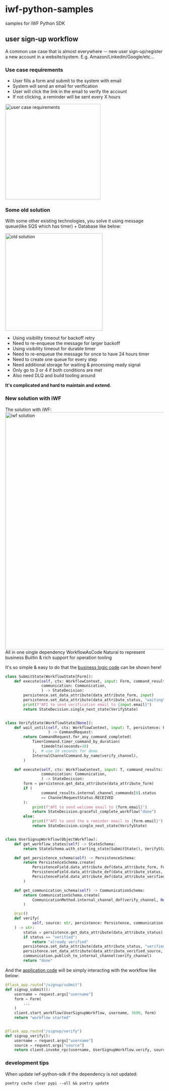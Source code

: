 # iwf-python-samples

samples for iWF Python SDK

## user sign-up workflow

A common use case that is almost everywhere -- new user sign-up/register a new account in a website/system.
E.g. Amazon/Linkedin/Google/etc...

### Use case requirements

* User fills a form and submit to the system with email
* System will send an email for verification
* User will click the link in the email to verify the account
* If not clicking, a reminder will be sent every X hours

<img width="303" alt="user case requirements" src="https://github.com/indeedeng/iwf-python-sdk/assets/4523955/356a4284-b816-42d3-9e44-b371a91834e4">

### Some old solution

With some other existing technologies, you solve it using message queue(like SQS which has timer) + Database like below:

<img width="309" alt="old solution" src="https://github.com/indeedeng/iwf-python-sdk/assets/4523955/49ef8846-9589-4a28-91bd-c575daf37dcf">

* Using visibility timeout for backoff retry
* Need to re-enqueue the message for larger backoff
* Using visibility timeout for durable timer
* Need to re-enqueue the message for once to have 24 hours timer
* Need to create one queue for every step
* Need additional storage for waiting & processing ready signal
* Only go to 3 or 4 if both conditions are met
* Also need DLQ and build tooling around

**It's complicated and hard to maintain and extend.**

### New solution with iWF

The solution with iWF:
<img width="752" alt="iwf solution" src="https://github.com/indeedeng/iwf-python-sdk/assets/4523955/4cec7742-a965-4a2d-868b-693ffba372fa">
All in one single dependency
WorkflowAsCode
Natural to represent business
Builtin & rich support for operation tooling

It's so simple & easy to do that the [business logic code](./signup/signup_workflow.py) can be shown here!

```python
class SubmitState(WorkflowState[Form]):
    def execute(self, ctx: WorkflowContext, input: Form, command_results: CommandResults, persistence: Persistence,
                communication: Communication,
                ) -> StateDecision:
        persistence.set_data_attribute(data_attribute_form, input)
        persistence.set_data_attribute(data_attribute_status, "waiting")
        print(f"API to send verification email to {input.email}")
        return StateDecision.single_next_state(VerifyState)


class VerifyState(WorkflowState[None]):
    def wait_until(self, ctx: WorkflowContext, input: T, persistence: Persistence, communication: Communication,
                   ) -> CommandRequest:
        return CommandRequest.for_any_command_completed(
            TimerCommand.timer_command_by_duration(
                timedelta(seconds=10)
            ),  # use 10 seconds for demo
            InternalChannelCommand.by_name(verify_channel),
        )

    def execute(self, ctx: WorkflowContext, input: T, command_results: CommandResults, persistence: Persistence,
                communication: Communication,
                ) -> StateDecision:
        form = persistence.get_data_attribute(data_attribute_form)
        if (
                command_results.internal_channel_commands[0].status
                == ChannelRequestStatus.RECEIVED
        ):
            print(f"API to send welcome email to {form.email}")
            return StateDecision.graceful_complete_workflow("done")
        else:
            print(f"API to send the a reminder email to {form.email}")
            return StateDecision.single_next_state(VerifyState)


class UserSignupWorkflow(ObjectWorkflow):
    def get_workflow_states(self) -> StateSchema:
        return StateSchema.with_starting_state(SubmitState(), VerifyState())

    def get_persistence_schema(self) -> PersistenceSchema:
        return PersistenceSchema.create(
            PersistenceField.data_attribute_def(data_attribute_form, Form),
            PersistenceField.data_attribute_def(data_attribute_status, str),
            PersistenceField.data_attribute_def(data_attribute_verified_source, str),
        )

    def get_communication_schema(self) -> CommunicationSchema:
        return CommunicationSchema.create(
            CommunicationMethod.internal_channel_def(verify_channel, None)
        )

    @rpc()
    def verify(
            self, source: str, persistence: Persistence, communication: Communication
    ) -> str:
        status = persistence.get_data_attribute(data_attribute_status)
        if status == "verified":
            return "already verified"
        persistence.set_data_attribute(data_attribute_status, "verified")
        persistence.set_data_attribute(data_attribute_verified_source, source)
        communication.publish_to_internal_channel(verify_channel)
        return "done"
```

And the [application code](signup/main.py) will be simply interacting with the workflow like below:

```python
@flask_app.route("/signup/submit")
def signup_submit():
    username = request.args["username"]
    form = Form(
        ...
    )
    client.start_workflow(UserSignupWorkflow, username, 3600, form)
    return "workflow started"


@flask_app.route("/signup/verify")
def signup_verify():
    username = request.args["username"]
    source = request.args["source"]
    return client.invoke_rpc(username, UserSignupWorkflow.verify, source)
```

### development tips

When update iwf-python-sdk if the dependency is not updated:

`poetry cache clear pypi --all && poetry update`